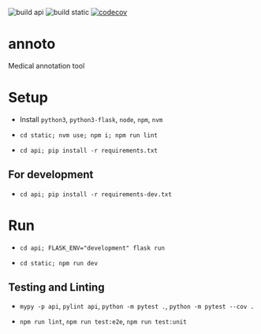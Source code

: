 ![build api](https://github.com/team-folivora/annoto/actions/workflows/build-api.yml/badge.svg?branch=main)
![build static](https://github.com/team-folivora/annoto/actions/workflows/build-static.yml/badge.svg?branch=main)
[![codecov](https://codecov.io/gh/team-folivora/annoto/branch/main/graph/badge.svg?token=8OKTHCXOEA)](https://codecov.io/gh/team-folivora/annoto)

# annoto

Medical annotation tool

# Setup

* Install `python3`, `python3-flask`, `node`, `npm`, `nvm`

* `cd static; nvm use; npm i; npm run lint`

* `cd api; pip install -r requirements.txt`

## For development

* `cd api; pip install -r requirements-dev.txt`

# Run

* `cd api; FLASK_ENV="development" flask run`

* `cd static; npm run dev`

## Testing and Linting

* `mypy -p api`, `pylint api`, `python -m pytest .`, `python -m pytest --cov .`

* `npm run lint`, `npm run test:e2e`, `npm run test:unit`
